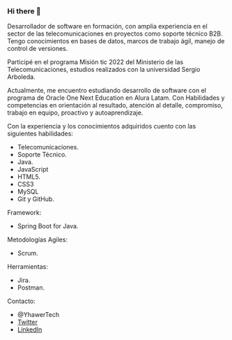 ### Hi there 👋

<!--
**yohapimo/yohapimo** is a ✨ _special_ ✨ repository because its `README.md` (this file) appears on your GitHub profile.-->

Desarrollador de software en formación, con amplia experiencia en el sector de las telecomunicaciones en proyectos como soporte técnico B2B. Tengo conocimientos en
bases de datos, marcos de trabajo ágil, manejo de control de versiones.

Participé en el programa Misión tic 2022 del Ministerio de las Telecomunicaciones, estudios realizados con la universidad Sergio Arboleda.

Actualmente, me encuentro estudiando desarrollo de software con el programa de Oracle One Next Education en Alura Latam.
Con Habilidades y competencias en orientación al resultado, atención al detalle, compromiso, trabajo en equipo, proactivo y autoaprendizaje.



Con la experiencia y los conocimientos adquiridos cuento con las siguientes habilidades:
- Telecomunicaciones.
- Soporte Técnico.
- Java.
- JavaScript
- HTML5.
- CSS3
- MySQL
- Git y GitHub.

Framework:
- Spring Boot for Java.

Metodologías Agiles:
- Scrum.

Herramientas:
- Jira.
- Postman.

Contacto:
- @YhawerTech
- [Twitter](https://twitter.com/hawer_ck)
- [LinkedIn](https://www.linkedin.com/in/yon-hawer-piñeros-ck/)
